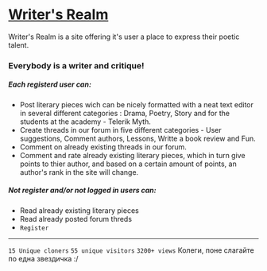 # [Writer's Realm](https://littlekitten.herokuapp.com/#/)

Writer's Realm is a site offering it's user a place to express their poetic talent.

### Everybody is a writer and critique!
##### Each registerd user can: 
- Post literary pieces wich can be nicely formatted with a neat text editor in several different categories :  Drama, Poetry, Story and for the students at the academy - Telerik Myth.
- Create threads in our forum in five different categories - User suggestions, Comment authors, Lessons, Writte a book review and Fun.
- Comment on already existing threads in our forum.
- Comment and rate already existing literary pieces, which in turn give points to thier author, and based on a certain amount of points, an author's rank in the site will change.

##### Not register and/or not logged in users can:
- Read already existing literary pieces
- Read already posted forum threds
- `Register`

---

`15 Unique cloners`
`55 unique visitors`
`3200+ views`
Колеги, поне слагайте по една звездичка  :/
